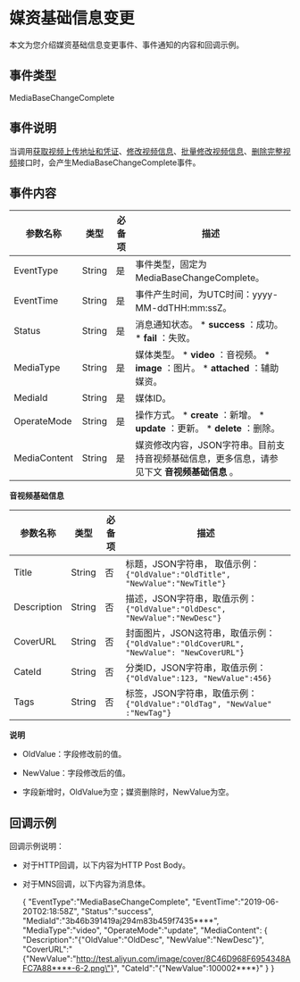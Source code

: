 媒资基础信息变更 
=============================

本文为您介绍媒资基础信息变更事件、事件通知的内容和回调示例。

事件类型 
-------------------------

MediaBaseChangeComplete

事件说明 
-------------------------

当调用[获取视频上传地址和凭证](/intl.zh-CN/服务端API/媒体上传/获取视频上传地址和凭证.md)、[修改视频信息](/intl.zh-CN/服务端API/媒资管理/音视频管理/修改视频信息.md)、[批量修改视频信息](/intl.zh-CN/服务端API/媒资管理/音视频管理/批量修改视频信息.md)、[删除完整视频](/intl.zh-CN/服务端API/媒资管理/音视频管理/删除视频.md)接口时，会产生MediaBaseChangeComplete事件。

事件内容 
-------------------------



|     参数名称     |   类型   | 必备项 |                                                                                                    描述                                                                                                     |
|--------------|--------|-----|-----------------------------------------------------------------------------------------------------------------------------------------------------------------------------------------------------------|
| EventType    | String | 是   | 事件类型，固定为MediaBaseChangeComplete。                                                                                                                                                                          |
| EventTime    | String | 是   | 事件产生时间，为UTC时间：yyyy-MM-ddTHH:mm:ssZ。                                                                                                                                                                       |
| Status       | String | 是   | 消息通知状态。 * **success** ：成功。   * **fail** ：失败。                                                           |
| MediaType    | String | 是   | 媒体类型。 * **video** ：音视频。   * **image** ：图片。   * **attached** ：辅助媒资。    |
| MediaId      | String | 是   | 媒体ID。                                                                                                                                                                                                     |
| OperateMode  | String | 是   | 操作方式。 * **create** ：新增。   * **update** ：更新。   * **delete** ：删除。       |
| MediaContent | String | 是   | 媒资修改内容，JSON字符串。目前支持音视频基础信息，更多信息，请参见下文 **音视频基础信息** 。                                                                                                                                                       |



**音视频基础信息** 


|    参数名称     |   类型   | 必备项 |                                    描述                                     |
|-------------|--------|-----|---------------------------------------------------------------------------|
| Title       | String | 否   | 标题，JSON字符串， 取值示例：`{"OldValue":"OldTitle", "NewValue":"NewTitle"}`         |
| Description | String | 否   | 描述，JSON字符串，取值示例：`{"OldValue":"OldDesc", "NewValue":"NewDesc"}`            |
| CoverURL    | String | 否   | 封面图片，JSON这符串，取值示例：`{"OldValue":"OldCoverURL", "NewValue": "NewCoverURL"}` |
| CateId      | String | 否   | 分类ID，JSON字符串，取值示例：`{"OldValue":123, "NewValue":456}`                      |
| Tags        | String | 否   | 标签，JSON字符串，取值示例：`{"OldValue":"OldTag", "NewValue" :"NewTag"}`             |


**说明**

* OldValue：字段修改前的值。

  

* NewValue：字段修改后的值。

  

* 字段新增时，OldValue为空；媒资删除时，NewValue为空。

  




回调示例 
-------------------------

回调示例说明：

* 对于HTTP回调，以下内容为HTTP Post Body。

  

* 对于MNS回调，以下内容为消息体。

  




    {
      "EventType":"MediaBaseChangeComplete",
      "EventTime":"2019-06-20T02:18:58Z",
      "Status":"success",
      "MediaId":"3b46b391419aj294m83b459f7435****",
      "MediaType":"video",
      "OperateMode":"update",
      "MediaContent":
      {
         "Description":"{\"OldValue\":\"OldDesc\", \"NewValue\":\"NewDesc\"}",
         "CoverURL":"{\"NewValue\":\"http://test.aliyun.com/image/cover/8C46D968F6954348AFC7A88****-6-2.png\"}",
         "CateId":"{\"NewValue\":100002****}"
       }
    }


